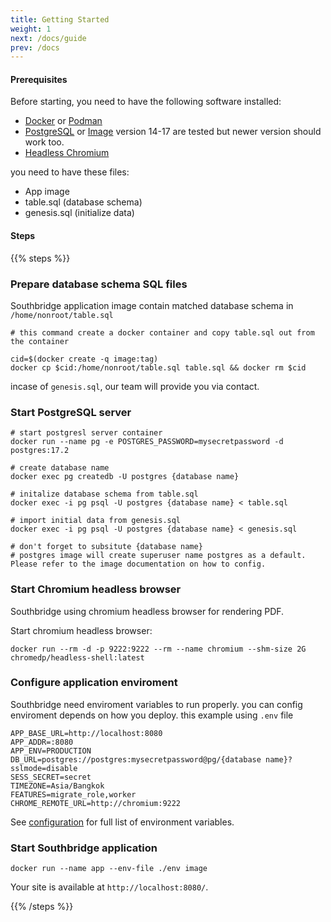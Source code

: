 ```yaml
---
title: Getting Started
weight: 1
next: /docs/guide
prev: /docs
---
```


#### Prerequisites

Before starting, you need to have the following software installed:

- [Docker](https://www.docker.com) or [Podman](https://podman.io)
- [PostgreSQL](https://www.postgresql.org) or [Image](https://hub.docker.com/_/postgres) version 14-17 are tested but newer version should work too.
- [Headless Chromium](https://hub.docker.com/r/chromedp/headless-shell)

you need to have these files:
- App image
- table.sql (database schema)
- genesis.sql (initialize data)

#### Steps

{{% steps %}}

### Prepare database schema SQL files
Southbridge application image contain matched database schema in `/home/nonroot/table.sql`

```shell
# this command create a docker container and copy table.sql out from the container

cid=$(docker create -q image:tag)
docker cp $cid:/home/nonroot/table.sql table.sql && docker rm $cid
```

incase of `genesis.sql`, our team will provide you via contact.

### Start PostgreSQL server

```shell
# start postgresl server container
docker run --name pg -e POSTGRES_PASSWORD=mysecretpassword -d postgres:17.2

# create database name
docker exec pg createdb -U postgres {database name}

# initalize database schema from table.sql
docker exec -i pg psql -U postgres {database name} < table.sql

# import initial data from genesis.sql
docker exec -i pg psql -U postgres {database name} < genesis.sql

# don't forget to subsitute {database name}
# postgres image will create superuser name postgres as a default. Please refer to the image documentation on how to config.
```

### Start Chromium headless browser

Southbridge using chromium headless browser for rendering PDF.

Start chromium headless browser:

```shell
docker run --rm -d -p 9222:9222 --rm --name chromium --shm-size 2G chromedp/headless-shell:latest
```

### Configure application enviroment

Southbridge need enviroment variables to run properly.
you can config enviroment depends on how you deploy.
this example using `.env` file

```env
APP_BASE_URL=http://localhost:8080
APP_ADDR=:8080
APP_ENV=PRODUCTION
DB_URL=postgres://postgres:mysecretpassword@pg/{database name}?sslmode=disable
SESS_SECRET=secret
TIMEZONE=Asia/Bangkok
FEATURES=migrate_role,worker
CHROME_REMOTE_URL=http://chromium:9222
```

See [configuration](/docs/guide/configuration) for full list of environment variables.

### Start Southbridge application
```shell
docker run --name app --env-file ./env image
```
Your site is available at `http://localhost:8080/`.

{{% /steps %}}
